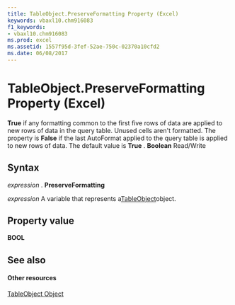 ```yaml
---
title: TableObject.PreserveFormatting Property (Excel)
keywords: vbaxl10.chm916083
f1_keywords:
- vbaxl10.chm916083
ms.prod: excel
ms.assetid: 1557f95d-3fef-52ae-750c-02370a10cfd2
ms.date: 06/08/2017
---
```



# TableObject.PreserveFormatting Property (Excel)

 **True** if any formatting common to the first five rows of data are applied to new rows of data in the query table. Unused cells aren't formatted. The property is **False** if the last AutoFormat applied to the query table is applied to new rows of data. The default value is **True** . **Boolean** Read/Write


## Syntax

 _expression_ . **PreserveFormatting**

 _expression_ A variable that represents a[TableObject](Excel.modeltable.md)object.


## Property value

 **BOOL**


## See also


#### Other resources



[TableObject Object](Excel.modeltable.md)

